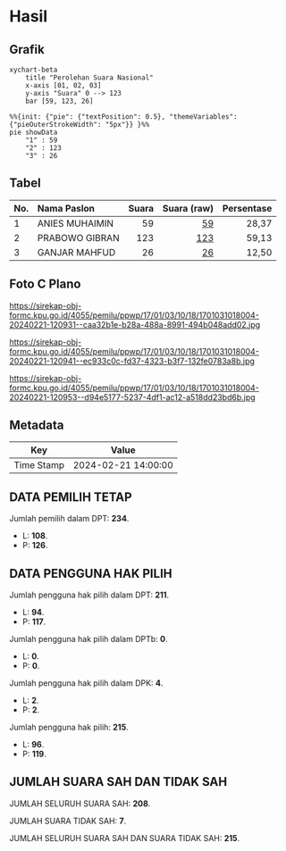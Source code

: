 # Hasil

## Grafik

```mermaid
xychart-beta
    title "Perolehan Suara Nasional"
    x-axis [01, 02, 03]
    y-axis "Suara" 0 --> 123
    bar [59, 123, 26]
```

```mermaid
%%{init: {"pie": {"textPosition": 0.5}, "themeVariables": {"pieOuterStrokeWidth": "5px"}} }%%
pie showData
    "1" : 59
    "2" : 123
    "3" : 26
```

## Tabel

| No. | Nama Paslon    | Suara | Suara (raw) | Persentase |
|:--- |:-------------- | -----:| -----------:| ----------:|
| 1   | ANIES MUHAIMIN | 59    | [59][p-1]   | 28,37      |
| 2   | PRABOWO GIBRAN | 123   | [123][p-2]  | 59,13      |
| 3   | GANJAR MAHFUD  | 26    | [26][p-3]   | 12,50      |


[p-1]: https://github.com/gigit-pemilu/pemilu-2024/blob/main/pilpres/hitung-suara/sub/17-bengkulu/sub/01-bengkulu-selatan/sub/03-pino/sub/1018-masat/sub/004-tps/sub/paslon-1.txt
[p-2]: https://github.com/gigit-pemilu/pemilu-2024/blob/main/pilpres/hitung-suara/sub/17-bengkulu/sub/01-bengkulu-selatan/sub/03-pino/sub/1018-masat/sub/004-tps/sub/paslon-2.txt
[p-3]: https://github.com/gigit-pemilu/pemilu-2024/blob/main/pilpres/hitung-suara/sub/17-bengkulu/sub/01-bengkulu-selatan/sub/03-pino/sub/1018-masat/sub/004-tps/sub/paslon-3.txt

## Foto C Plano

https://sirekap-obj-formc.kpu.go.id/4055/pemilu/ppwp/17/01/03/10/18/1701031018004-20240221-120931--caa32b1e-b28a-488a-8991-494b048add02.jpg

https://sirekap-obj-formc.kpu.go.id/4055/pemilu/ppwp/17/01/03/10/18/1701031018004-20240221-120941--ec933c0c-fd37-4323-b3f7-132fe0783a8b.jpg

https://sirekap-obj-formc.kpu.go.id/4055/pemilu/ppwp/17/01/03/10/18/1701031018004-20240221-120953--d94e5177-5237-4df1-ac12-a518dd23bd6b.jpg


## Metadata

| Key        | Value               |
| ---------- | ------------------- |
| Time Stamp | 2024-02-21 14:00:00 |


## DATA PEMILIH TETAP

Jumlah pemilih dalam DPT: **234**.
 * L: **108**.
 * P: **126**.

## DATA PENGGUNA HAK PILIH

Jumlah pengguna hak pilih dalam DPT: **211**.
 * L: **94**.
 * P: **117**.

Jumlah pengguna hak pilih dalam DPTb: **0**.
 * L: **0**.
 * P: **0**.

Jumlah pengguna hak pilih dalam DPK: **4**.
 * L: **2**.
 * P: **2**.

Jumlah pengguna hak pilih: **215**.
 * L: **96**.
 * P: **119**.

## JUMLAH SUARA SAH DAN TIDAK SAH

JUMLAH SELURUH SUARA SAH: **208**.

JUMLAH SUARA TIDAK SAH: **7**.

JUMLAH SELURUH SUARA SAH DAN SUARA TIDAK SAH: **215**.



